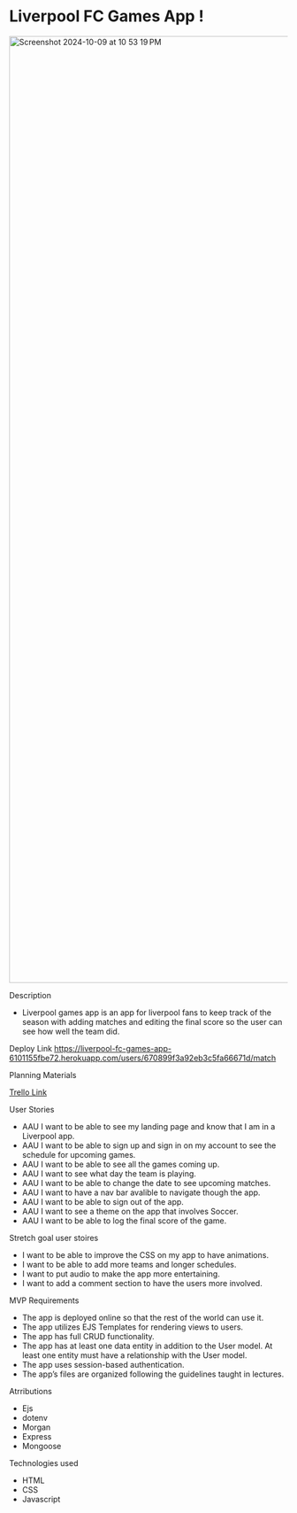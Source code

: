 # Liverpool FC Games App !
<img width="1710" alt="Screenshot 2024-10-09 at 10 53 19 PM" src="https://github.com/user-attachments/assets/a8d09d58-7c1e-4797-8476-86f4df19eb43">



Description 
- Liverpool games app is an app for liverpool fans to keep track of the season with adding matches and editing the final score so the user can see how well the team did.

Deploy Link
https://liverpool-fc-games-app-6101155fbe72.herokuapp.com/users/670899f3a92eb3c5fa66671d/match



Planning Materials

[Trello Link](https://trello.com/invite/b/66f6121abfa4d79aed45165d/ATTI1eb4014b35038cef541d73ce298c41fc1B79AF79/project-palnning)


User Stories
- AAU I want to be able to see my landing page and know that I am in a Liverpool app.
- AAU I want to be able to sign up and sign in on my account to see the schedule for upcoming games.
- AAU I want to be able to see all the games coming up.
- AAU I want to see what day the team is playing.
- AAU I want to be able to change the date to see upcoming matches.
- AAU I want to have a nav bar avalible to navigate though the app.
- AAU I want to be able to sign out of the app.
- AAU I want to see a theme on the app that involves Soccer.
- AAU I want to be able to log the final score of the game.


Stretch goal user stoires
- I want to be able to improve the CSS on my app to have animations.
- I want to be able to add more teams and longer schedules.
- I want to put audio to make the app more entertaining.
- I want to add a comment section to have the users more involved.

MVP Requirements

- The app is deployed online so that the rest of the world can use it.
- The app utilizes EJS Templates for rendering views to users.
- The app has full CRUD functionality.
- The app has at least one data entity in addition to the User model. At least one entity must have a relationship with the User model.
- The app uses session-based authentication.
- The app’s files are organized following the guidelines taught in lectures.


Atrributions
- Ejs
- dotenv
- Morgan
- Express
- Mongoose


Technologies used 
- HTML
- CSS
- Javascript
